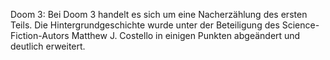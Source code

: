 Doom 3: Bei Doom 3 handelt es sich um eine Nacherzählung des ersten Teils. Die Hintergrundgeschichte wurde unter der Beteiligung des Science-Fiction-Autors Matthew J. Costello in einigen Punkten abgeändert und deutlich erweitert.
